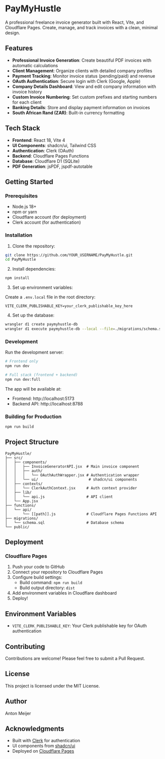 # PayMyHustle

A professional freelance invoice generator built with React, Vite, and Cloudflare Pages. Create, manage, and track invoices with a clean, minimal design.

## Features

- **Professional Invoice Generation**: Create beautiful PDF invoices with automatic calculations
- **Client Management**: Organize clients with detailed company profiles
- **Payment Tracking**: Monitor invoice status (pending/paid) and revenue
- **OAuth Authentication**: Secure login with Clerk (Google, Apple)
- **Company Details Dashboard**: View and edit company information with invoice history
- **Custom Invoice Numbering**: Set custom prefixes and starting numbers for each client
- **Banking Details**: Store and display payment information on invoices
- **South African Rand (ZAR)**: Built-in currency formatting

## Tech Stack

- **Frontend**: React 18, Vite 4
- **UI Components**: shadcn/ui, Tailwind CSS
- **Authentication**: Clerk (OAuth)
- **Backend**: Cloudflare Pages Functions
- **Database**: Cloudflare D1 (SQLite)
- **PDF Generation**: jsPDF, jspdf-autotable

## Getting Started

### Prerequisites

- Node.js 18+
- npm or yarn
- Cloudflare account (for deployment)
- Clerk account (for authentication)

### Installation

1. Clone the repository:
```bash
git clone https://github.com/YOUR_USERNAME/PayMyHustle.git
cd PayMyHustle
```

2. Install dependencies:
```bash
npm install
```

3. Set up environment variables:

Create a `.env.local` file in the root directory:
```env
VITE_CLERK_PUBLISHABLE_KEY=your_clerk_publishable_key_here
```

4. Set up the database:
```bash
wrangler d1 create paymyhustle-db
wrangler d1 execute paymyhustle-db --local --file=./migrations/schema.sql
```

### Development

Run the development server:

```bash
# Frontend only
npm run dev

# Full stack (frontend + backend)
npm run dev:full
```

The app will be available at:
- Frontend: http://localhost:5173
- Backend API: http://localhost:8788

### Building for Production

```bash
npm run build
```

## Project Structure

```
PayMyHustle/
├── src/
│   ├── components/
│   │   ├── InvoiceGeneratorAPI.jsx  # Main invoice component
│   │   ├── auth/
│   │   │   └── OAuthAuthWrapper.jsx # Authentication wrapper
│   │   └── ui/                       # shadcn/ui components
│   ├── contexts/
│   │   └── ClerkAuthContext.jsx     # Auth context provider
│   ├── lib/
│   │   └── api.js                   # API client
│   └── App.jsx
├── functions/
│   └── api/
│       └── [[path]].js              # Cloudflare Pages Functions API
├── migrations/
│   └── schema.sql                   # Database schema
└── public/
```

## Deployment

### Cloudflare Pages

1. Push your code to GitHub
2. Connect your repository to Cloudflare Pages
3. Configure build settings:
   - Build command: `npm run build`
   - Build output directory: `dist`
4. Add environment variables in Cloudflare dashboard
5. Deploy!

## Environment Variables

- `VITE_CLERK_PUBLISHABLE_KEY`: Your Clerk publishable key for OAuth authentication

## Contributing

Contributions are welcome! Please feel free to submit a Pull Request.

## License

This project is licensed under the MIT License.

## Author

Anton Meijer

## Acknowledgments

- Built with [Clerk](https://clerk.com) for authentication
- UI components from [shadcn/ui](https://ui.shadcn.com)
- Deployed on [Cloudflare Pages](https://pages.cloudflare.com)
